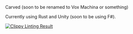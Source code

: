 Carved (soon to be renamed to Vox Machina or something)

Currently using Rust and Unity (soon to be using F#).

[![Clippy Linting Result](https://clippy.bashy.io/github/djmcgill/carved/master/badge.svg)](https://clippy.bashy.io/github/djmcgill/carved/master/log)